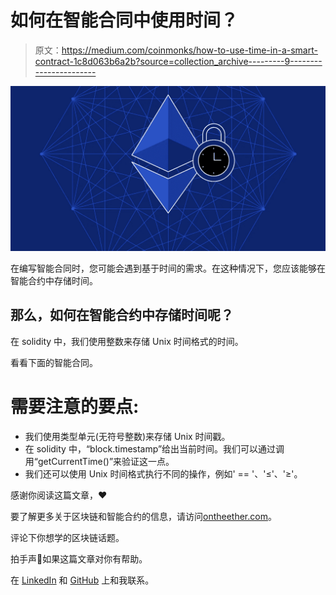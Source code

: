 # 如何在智能合同中使用时间？

> 原文：<https://medium.com/coinmonks/how-to-use-time-in-a-smart-contract-1c8d063b6a2b?source=collection_archive---------9----------------------->

![](img/0b9c2bc01b1552f3dcc8887c2b583601.png)

在编写智能合同时，您可能会遇到基于时间的需求。在这种情况下，您应该能够在智能合约中存储时间。

## 那么，如何在智能合约中存储时间呢？

在 solidity 中，我们使用整数来存储 Unix 时间格式的时间。

看看下面的智能合同。

# 需要注意的要点:

*   我们使用类型单元(无符号整数)来存储 Unix 时间戳。
*   在 solidity 中，“block.timestamp”给出当前时间。我们可以通过调用“getCurrentTime()”来验证这一点。
*   我们还可以使用 Unix 时间格式执行不同的操作，例如' == '、'≤'、'≥'。

感谢你阅读这篇文章，❤

要了解更多关于区块链和智能合约的信息，请访问[ontheether.com](https://www.ontheether.com/)。

评论下你想学的区块链话题。

拍手声👏如果这篇文章对你有帮助。

在 [LinkedIn](https://www.linkedin.com/in/ajith-m-doodlebug/) 和 [GitHub](https://github.com/ajith-m-doodlebug/blockchain) 上和我联系。